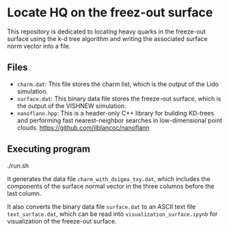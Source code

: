 # Locate HQ on the freez-out surface

This repository is dedicated to locating heavy quarks in the freeze-out surface using the k-d tree algorithm and writing the associated surface norm vector into a file.

## Files

- `charm.dat`: This file stores the charm list, which is the output of the Lido simulation.
- `surface.dat`: This binary data file stores the freeze-out surface, which is the output of the VISHNEW simulation.
- `nanoflann.hpp`: This is a header-only C++ library for building KD-trees and performing fast nearest-neighbor searches in low-dimensional point clouds. https://github.com/jlblancoc/nanoflann

## Executing program

./run.sh

It generates the data file `charm_with_dsigma_txy.dat`, which includes the components of the surface normal vector in the three columns before the last column.

It also converts the binary data file `surface.dat` to an ASCII text file `text_surface.dat`, which can be read into `visualization_surface.ipynb` for visualization of the freeze-out surface.
